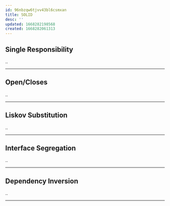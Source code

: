 ```yaml
---
id: 96nbzqw6tjvv43bl6csmxan
title: SOLID
desc: ''
updated: 1668282198568
created: 1668282061313
---
```


## Single Responsibility

..

___

## Open/Closes

..

___

## Liskov Substitution

..

___

## Interface Segregation

..

___

## Dependency Inversion

..

___